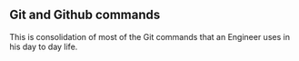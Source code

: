 ## Git and Github commands 

This is consolidation of most of the Git commands that an Engineer uses in his day to day life. 
